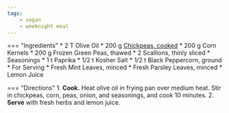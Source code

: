 ```yaml
---
tags:
    - vegan
    - weeknight meal
---
```

=== "Ingredients"
    * 2 T Olive Oil
    * 200 g [Chickpeas, cooked](beans/index.md)
    * 200 g Corn Kernels
    * 200 g Frozen Green Peas, thawed
    * 2 Scallions, thinly sliced
    * Seasonings
        * 1 t Paprika
        * 1/2 t Kosher Salt
        * 1/2 t Black Peppercorn, ground
    * For Serving
        * Fresh Mint Leaves, minced
        * Fresh Parsley Leaves, minced
        * Lemon Juice

=== "Directions"
    1. **Cook.** Heat olive oil in frying pan over medium heat. Stir in chickpeas, corn, peas, onion, and seasonings, and cook 10 minutes.
    2. **Serve** with fresh herbs and lemon juice.

[^fauda_role]:
    {{ cite.fauda_role_vegan_one_pot }} 148-9.

